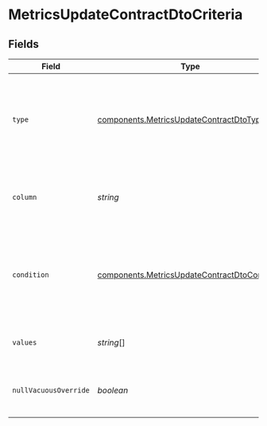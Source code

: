 # MetricsUpdateContractDtoCriteria


## Fields

| Field                                                                                                          | Type                                                                                                           | Required                                                                                                       | Description                                                                                                    |
| -------------------------------------------------------------------------------------------------------------- | -------------------------------------------------------------------------------------------------------------- | -------------------------------------------------------------------------------------------------------------- | -------------------------------------------------------------------------------------------------------------- |
| `type`                                                                                                         | [components.MetricsUpdateContractDtoType](../../models/components/metricsupdatecontractdtotype.md)             | :heavy_check_mark:                                                                                             | Type of event criterion for filtering metrics. Options include `value`, `metadata`, `user`, and `user_custom`. |
| `column`                                                                                                       | *string*                                                                                                       | :heavy_minus_sign:                                                                                             | Optional column specifying which data attribute to filter on.                                                  |
| `condition`                                                                                                    | [components.MetricsUpdateContractDtoCondition](../../models/components/metricsupdatecontractdtocondition.md)   | :heavy_check_mark:                                                                                             | sql_filter, start_withs, ends_with, and after_exposure are only applicable in Warehouse Native                 |
| `values`                                                                                                       | *string*[]                                                                                                     | :heavy_minus_sign:                                                                                             | Optional array of values for the criterion to match against.                                                   |
| `nullVacuousOverride`                                                                                          | *boolean*                                                                                                      | :heavy_minus_sign:                                                                                             | If true, overrides null values in criterion evaluation.                                                        |